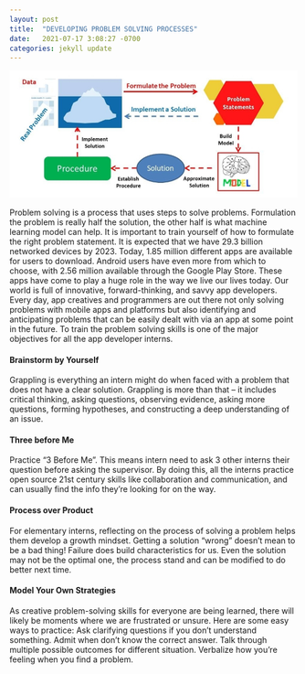 ```yaml
---
layout: post
title:  "DEVELOPING PROBLEM SOLVING PROCESSES"
date:   2021-07-17 3:08:27 -0700
categories: jekyll update
---
```

![Alt Text](/assets/img/problem_solving.jpg)

Problem solving is a process that uses steps to solve problems. Formulation the problem is really half the solution, the other half is what machine learning model can help. It is important to train yourself of how to formulate the right problem statement.
It is expected that we have 29.3 billion networked devices by 2023. Today, 1.85 million different apps are available for users to download. Android users have even more from which to choose, with 2.56 million available through the Google Play Store. These apps have come to play a huge role in the way we live our lives today.
Our world is full of innovative, forward-thinking, and savvy app developers. Every day, app creatives and programmers are out there not only solving problems with mobile apps and platforms but also identifying and anticipating problems that can be easily dealt with via an app at some point in the future. To train the problem solving skills is one of the major objectives for all the app developer interns.

#### Brainstorm by Yourself

Grappling is everything an intern might do when faced with a problem that does not have a clear solution. Grappling is more than that – it includes critical thinking, asking questions, observing evidence, asking more questions, forming hypotheses, and constructing a deep understanding of an issue.

#### Three before Me
Practice “3 Before Me”. This means intern need to ask 3 other interns their question before asking the supervisor. By doing this, all the interns practice open source 21st century skills like collaboration and communication, and can usually find the info they’re looking for on the way.

#### Process over Product
For elementary interns, reflecting on the process of solving a problem helps them develop a growth mindset. Getting a solution “wrong” doesn’t mean to be a bad thing! Failure does build characteristics for us. Even the solution may not be the optimal one, the process stand and can be modified to do better next time. 

#### Model Your Own Strategies
As creative problem-solving skills for everyone are being learned, there will likely be moments where we are frustrated or unsure. Here are some easy ways to practice: Ask clarifying questions if you don’t understand something. Admit when don’t know the correct answer. Talk through multiple possible outcomes for different situation. Verbalize how you’re feeling when you find a problem.
